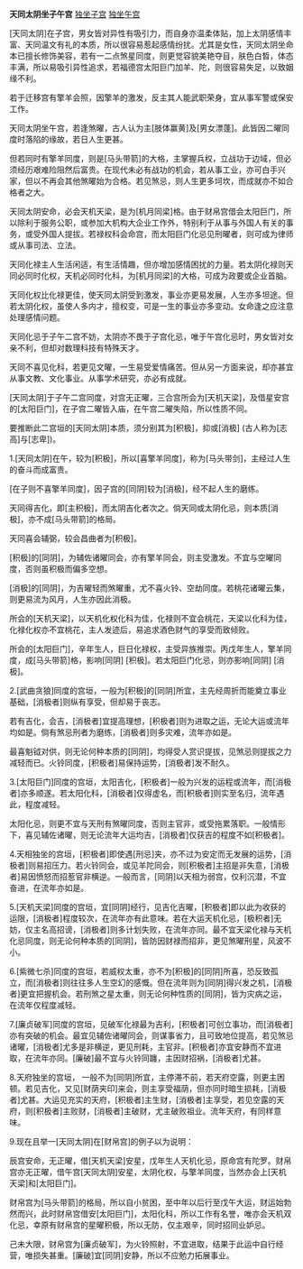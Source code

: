 **天同太阴坐子午宫**
[独坐子宫](./天同太阴坐子宫.png)
[独坐午宫](./天同太阴坐午宫.png)

[天同太阴]在子宫，男女皆对异性有吸引力，而自身亦温柔体贴，加上太阴感情丰富、天同温文有礼的本质，所以很容易惹起感情纷扰。尤其是女性，天同太阴坐命本已擅长修饰美容，若有一二点煞星同度，则更觉容貌美艳夺目，肤色白晳，体态丰满，所以易吸引异性追求，若福德宫太阳巨门加羊、陀，则很容易失足，以致姻缘不利。

若于迁移宫有擎羊会照，因擎羊的激发，反主其人能武职荣身，宜从事军警或保安工作。

天同太阴坐午宫，若逢煞曜，古人认为主[肢体赢黄]及[男女漂蓬]。此皆因二曜同度时落陷的缘故，若日人生更甚。

但若同时有擎羊同度，则是[马头带箭]的大格，主掌握兵权，立战功于边域，但必须经历艰难险阻然后富贵。在现代未必有战功的机会，若从事工业，亦可白手兴家，但以不再会其他煞曜始为合格。若见煞忌，则人生更多坷坎，而成就亦不如合格者之大。

天同太阴安命，必会天机天梁，是为[机月同梁]格。由于财帛宫借会太阳巨门，所以除利于服务公职，或参加大机构大企业工作外，特别利于从事与外国人有关的事务，或受外国人提拔。若禄权科会命宫，而太阳巨门化忌见刑曜者，则可成为律师或从事司法、立法。

天同化禄主人生活闲适，有生活情趣，但亦增加感情困扰的力量。若太阴化禄则天同必同时化权，天机必同时化科，为[机月同梁]的大格，可成为政要或企业首脑。

天同化权比化禄更佳，使天同太阴受到激发，事业亦更易发展，人生亦多坦途。但若太阴化权，虽使人多内才，擅权变，可是一生的事业亦多变动。女命逢之应注意处理感情问题。

天同化忌于子午二宫不妨，太阴亦不畏于子宫化忌，唯于午宫化忌时，男女皆对女亲不利，但却对数理科技有特殊天才。

天同不喜见化科，若更见文曜，一生易受爱情痛苦。但从另一方面来说，却亦甚宜从事文教、文化事业。从事学术研究，亦必有成就。

[天同太阴]于子午二宫同度，对宫无正曜，三合宫所会为[天机天梁]，及借星安宫的[太阳巨门]，在子宫二曜皆入庙，在午宫二曜失陷，所以性质不同。

要推断此二宫垣的[天同太阴]本质，须分别其为[积极]，抑或[消极] (古人称为[志高]与[志卑])。

1.[天同太阴]在午，较为[积极]，所以[喜擎羊同度]，称为[马头带剑]，主经过人生的奋斗而成富贵。

[在子则不喜擎羊同度]，因子宫的[同阴]较为[消极]，经不起人生的磨练。

天同得吉化，即[主积极]，而太阴吉化者次之。倘天同或太阴化忌，则本质[消极]，亦不成[马头带箭]的格局。

天同喜会辅弼，较会昌曲者为[积极]。

[积极]的[同阴]，为辅佐诸曜同会，亦有擎羊同会，则主受激发。不宜与空曜同度，否则虽积极而偏多空想。

[消极]的[同阴]，为吉曜轻而煞曜重，尤不喜火铃、空劫同度。若桃花诸曜云集，则更易流为风月，人生亦因此消极。

所会的[天机天梁]，以天机化权化科为佳，化禄则不宜会桃花，天梁以化科为佳，化禄化权亦不宜桃花，主人发迹后，易追求酒色财气的享受而致倾败。

所会的[太阳巨门]，辛年生人，巨日化禄权，主受异族推崇。丙戊年生人，擎羊同度，成[马头带箭]格，影响[同阴] [积极]。若太阳巨门化忌，则亦影响[同阴] [消极]。

2.[武曲贪狼]同度的宫垣，一般为[积极]的[同阴]所宜，主先经周折而能奠立事业基础，[消极者]则纵有享受，但却易于丧志。

若有吉化，会吉，[消极者]宜提高理想，[积极者]则为进取之运，无论大运或流年均如是。倘有煞忌刑者为磨练，[消极者]则多灾难，流年亦如是。

最喜魁钺对供，则无论何种本质的[同阴]，均得受人赏识提拔，见煞忌则提拔之力减轻而已。火铃同度，[积极者]易保持运势，[消极者]发不耐久。

3.[太阳巨门]同度的宫垣，太阳吉化，[积极者]一般为兴发的运程或流年，而[消极者]亦多顺遂。若太阳化科，[消极者]仅得虚名，而[积极者]则实至名归，流年遇此，程度减轻。

太阳化忌，则更不宜与天刑有煞曜同度，否则主官非，或受拖累落职。一般情形下，喜见辅佐诸曜，则无论流年大运均吉，[消极者]仅获吉的程度不如[积极者]。

4.天相独坐的宫垣，[积极者]即使遇[刑忌]夹，亦不过为安定而无发展的运势，[消极者]则易招压力。若火铃同会，或见羊陀同会，则[积极者]主招是非失意，[消极者]易因愤怒而招惹官非横逆。一般而言，[同阴]以天相为弱宫，仅利沉潜，不宜奋进，在流年亦如是。

5.[天机天梁]同度的宫垣，宜[同阴]经行，见吉化吉曜，[积极者]即以此为收获的运限，[消极者]程度较次，在流年亦有此意味。若在大运天机化忌，[极积者]无妨，仅主名高招谤，[消极者]则多计划失败，在流年亦同。最不宜天梁化禄与天机化忌同度，则无论何种本质的[同阴]，皆防因财禄而招非，更见煞曜刑星，风波不小。

6.[紫微七杀]同度的宫垣，若威权太重，亦不为[积极]的[同阴]所喜，恐反致孤立，而[消极者]则往往多人生空幻的感慨。但在流年则为[同阴]得兴发之机，[消极者]更宜把握机会。若刑煞之星太重，则无论何种性质的[同阴]，皆为灾病之运，在流年仅程度减轻。

7.[廉贞破军]同度的宫垣，见破军化禄最为吉利，[积极者]可创立事功，而[消极者]亦有突破的机会。最宜见辅佐诸曜同会，则谋事省力，且可致地位提高，若见煞忌诸曜，[消极者]尤多是非横逆，更见刑耗，主官非。[积极者]亦宜安静而不宜进取，在流年亦同。[廉破]最不宜与火铃同躔，主因财招祸，[消极者]尤甚。

8.天府独坐的宫垣， 一般不为[同阴]所宜，主停滞不前，若天府空露，则更主困顿。若见吉化，又见[财荫夹印]来会，则主享受福荫，但亦同时暗生损耗，[消极者]尤甚。大运见充实的天府，[积极者]主生财，[消极者]主享受，若见空露的天府，则[积极者]主败财，[消极者]主破财，尤主破败祖业。流年天府，有同样意味。

9.现在且举一[天同太阴]在[财帛宫]的例子以为说明：

辰宫安命，无正曜，借[天机天梁]安星，戊年生人天机化忌，原命宫有陀罗。财帛宫亦无正曜，借午宫[天同太阴]安星，太阴化权，与擎羊同度，当然亦会上[天机天梁]和[太阳巨门]。

财帛宫为[马头带箭]的格局，所以自小贫困，至中年以后行至戊午大运，财运始勃然而兴，此时财帛宫借安[太阳巨门]，太阳化科，所以工作有名誉，唯亦会天机双化忌，幸原有财帛宫的星曜积极，所以无防，仅主艰辛，同时招同业妒忌。

己未大限，财帛宫为[廉贞破军]，为火铃照射，不宜进取，结果于此运中自行经营，唯损失甚重。[廉破]宜[同阴]安静，所以不应勉力拓展事业。